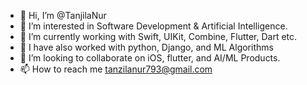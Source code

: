 - 👋 Hi, I’m @TanjilaNur
- 👀 I’m interested in Software Development & Artificial Intelligence.
- 🌱 I’m currently working with Swift, UIKit, Combine, Flutter, Dart etc.
- 🌱 I have also worked with python, Django, and ML Algorithms
- 💞️ I’m looking to collaborate on iOS, flutter, and AI/ML Products.
- 📫 How to reach me tanzilanur793@gmail.com

<!---
TanjilaNur/TanjilaNur is a ✨ special ✨ repository because its `README.md` (this file) appears on your GitHub profile.
You can click the Preview link to take a look at your changes.
--->
